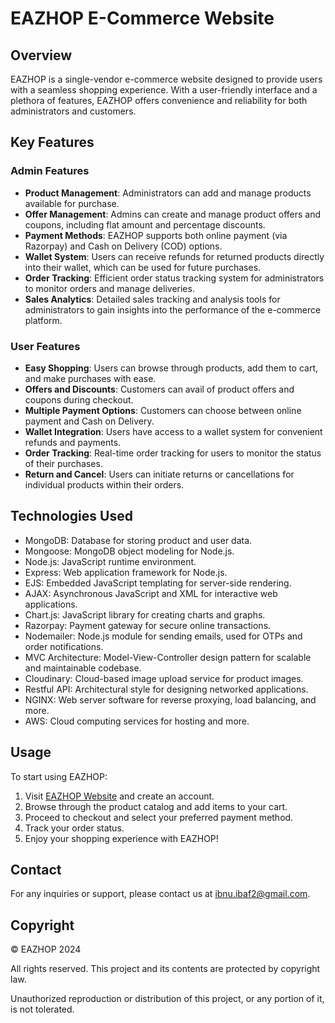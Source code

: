 # EAZHOP E-Commerce Website

## Overview
EAZHOP is a single-vendor e-commerce website designed to provide users with a seamless shopping experience. With a user-friendly interface and a plethora of features, EAZHOP offers convenience and reliability for both administrators and customers.

## Key Features

### Admin Features
- **Product Management**: Administrators can add and manage products available for purchase.
- **Offer Management**: Admins can create and manage product offers and coupons, including flat amount and percentage discounts.
- **Payment Methods**: EAZHOP supports both online payment (via Razorpay) and Cash on Delivery (COD) options.
- **Wallet System**: Users can receive refunds for returned products directly into their wallet, which can be used for future purchases.
- **Order Tracking**: Efficient order status tracking system for administrators to monitor orders and manage deliveries.
- **Sales Analytics**: Detailed sales tracking and analysis tools for administrators to gain insights into the performance of the e-commerce platform.

### User Features
- **Easy Shopping**: Users can browse through products, add them to cart, and make purchases with ease.
- **Offers and Discounts**: Customers can avail of product offers and coupons during checkout.
- **Multiple Payment Options**: Customers can choose between online payment and Cash on Delivery.
- **Wallet Integration**: Users have access to a wallet system for convenient refunds and payments.
- **Order Tracking**: Real-time order tracking for users to monitor the status of their purchases.
- **Return and Cancel**: Users can initiate returns or cancellations for individual products within their orders.

## Technologies Used
- MongoDB: Database for storing product and user data.
- Mongoose: MongoDB object modeling for Node.js.
- Node.js: JavaScript runtime environment.
- Express: Web application framework for Node.js.
- EJS: Embedded JavaScript templating for server-side rendering.
- AJAX: Asynchronous JavaScript and XML for interactive web applications.
- Chart.js: JavaScript library for creating charts and graphs.
- Razorpay: Payment gateway for secure online transactions.
- Nodemailer: Node.js module for sending emails, used for OTPs and order notifications.
- MVC Architecture: Model-View-Controller design pattern for scalable and maintainable codebase.
- Cloudinary: Cloud-based image upload service for product images.
- Restful API: Architectural style for designing networked applications.
- NGINX: Web server software for reverse proxying, load balancing, and more.
- AWS: Cloud computing services for hosting and more.

## Usage
To start using EAZHOP:
1. Visit [EAZHOP Website](https://eazhop.shop) and create an account.
2. Browse through the product catalog and add items to your cart.
3. Proceed to checkout and select your preferred payment method.
4. Track your order status.
5. Enjoy your shopping experience with EAZHOP!

## Contact
For any inquiries or support, please contact us at ibnu.ibaf2@gmail.com.


## Copyright
© EAZHOP 2024

All rights reserved. This project and its contents are protected by copyright law.

Unauthorized reproduction or distribution of this project, or any portion of it, is not tolerated.